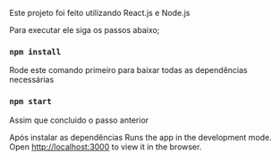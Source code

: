 Este projeto foi feito utilizando React.js e Node.js

Para executar ele siga os passos abaixo;

### `npm install`
Rode este comando primeiro para baixar todas as dependências necessárias

### `npm start`
Assim que concluido o passo anterior

Após instalar as dependências
Runs the app in the development mode.<br />
Open [http://localhost:3000](http://localhost:3000) to view it in the browser.




